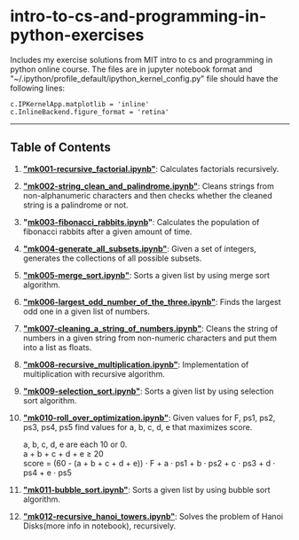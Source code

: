 # intro-to-cs-and-programming-in-python-exercises

Includes my exercise solutions from MIT intro to cs and programming in python online course. The files are in jupyter notebook format and "~/.ipython/profile_default/ipython_kernel_config.py" file should have the following lines:

`c.IPKernelApp.matplotlib = 'inline'`  
`c.InlineBackend.figure_format = 'retina'`

---

## Table of Contents

1. **["mk001-recursive_factorial.ipynb"](https://github.com/karakose77/intro-to-cs-and-programming-in-python-exercises/blob/master/mk001-recursive_factorial.ipynb)**: Calculates factorials recursively.
2. **["mk002-string_clean_and_palindrome.ipynb"](https://github.com/karakose77/intro-to-cs-and-programming-in-python-exercises/blob/master/mk002-string_clean_and_palindrome.ipynb)**: Cleans strings from non-alphanumeric characters and then checks whether the cleaned string is a palindrome or not.
3. **"[mk003-fibonacci_rabbits.ipynb](https://github.com/karakose77/intro-to-cs-and-programming-in-python-exercises/blob/master/mk003-fibonacci_rabbits.ipynb)"**: Calculates the population of fibonacci rabbits after a given amount of time.
4. **["mk004-generate_all_subsets.ipynb"](https://github.com/karakose77/intro-to-cs-and-programming-in-python-exercises/blob/master/mk004-generate_all_subsets.ipynb)**: Given a set of integers, generates the collections of all possible subsets.
5. **["mk005-merge_sort.ipynb"](https://github.com/karakose77/intro-to-cs-and-programming-in-python-exercises/blob/master/mk005-merge_sort.ipynb)**: Sorts a given list by using merge sort algorithm.
6. **["mk006-largest_odd_number_of_the_three.ipynb"](https://github.com/karakose77/intro-to-cs-and-programming-in-python-exercises/blob/master/mk006-largest_odd_number_of_the_three.ipynb)**: Finds the largest odd one in a given list of numbers.
7. **["mk007-cleaning_a_string_of_numbers.ipynb"](https://github.com/karakose77/intro-to-cs-and-programming-in-python-exercises/blob/master/mk007-cleaning_a_string_of_numbers.ipynb)**: Cleans the string of numbers in a given string from non-numeric characters and put them into a list as floats.
8. **["mk008-recursive_multiplication.ipynb"](https://github.com/karakose77/intro-to-cs-and-programming-in-python-exercises/blob/master/mk008-recursive_multiplication.ipynb)**: Implementation of multiplication with recursive algorithm.
9. **["mk009-selection_sort.ipynb"](https://github.com/karakose77/intro-to-cs-and-programming-in-python-exercises/blob/master/mk009-selection_sort.ipynb)**: Sorts a given list by using selection sort algorithm.
10. **["mk010-roll_over_optimization.ipynb"](https://github.com/karakose77/intro-to-cs-and-programming-in-python-exercises/blob/master/mk010-roll_over_optimization.ipynb)**: Given values for F, ps1, ps2, ps3, ps4, ps5 find values for a, b, c, d, e that maximizes score.

    a, b, c, d, e are each 10 or 0.  
    a + b + c + d + e $\geq$ 20  
    score = (60 - (a + b + c + d + e)) $\cdot$ F + a $\cdot$ ps1 + b $\cdot$ ps2 + c $\cdot$ ps3 + d $\cdot$ ps4 + e $\cdot$ ps5
11. **["mk011-bubble_sort.ipynb"](https://github.com/karakose77/intro-to-cs-and-programming-in-python-exercises/blob/master/mk011-bubble_sort.ipynb)**: Sorts a given list by using bubble sort algorithm.
12. **["mk012-recursive_hanoi_towers.ipynb"](https://github.com/karakose77/intro-to-cs-and-programming-in-python-exercises/blob/master/mk012-recursive_hanoi_towers.ipynb)**: Solves the problem of Hanoi Disks(more info in notebook), recursively.